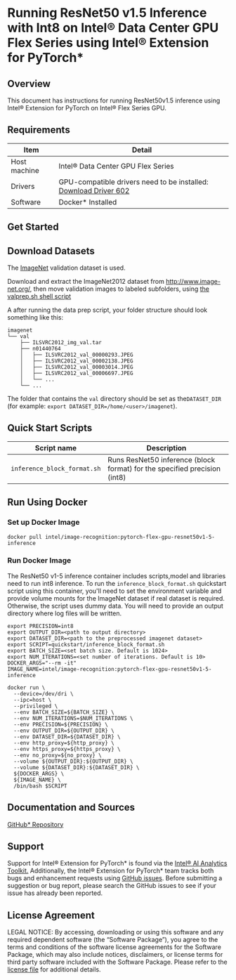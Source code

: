 # Running ResNet50 v1.5 Inference with Int8 on Intel® Data Center GPU Flex Series using Intel® Extension for PyTorch*


## Overview

This document has instructions for running ResNet50v1.5 inference using Intel® Extension for PyTorch on Intel® Flex Series GPU.

## Requirements
| Item | Detail |
| ------ | ------- |
| Host machine  | Intel® Data Center GPU Flex Series  |
| Drivers | GPU-compatible drivers need to be installed: [Download Driver 602](https://dgpu-docs.intel.com/installation-guides/ubuntu/ubuntu-jammy-dc.html#step-1-add-package-repository)
| Software | Docker* Installed |

## Get Started

## Download Datasets

The [ImageNet](http://www.image-net.org/) validation dataset is used.

Download and extract the ImageNet2012 dataset from http://www.image-net.org/, then move validation images to labeled subfolders, using [the valprep.sh shell script](https://raw.githubusercontent.com/soumith/imagenetloader.torch/master/valprep.sh)

A after running the data prep script, your folder structure should look something like this:

```
imagenet
└── val
    ├── ILSVRC2012_img_val.tar
    ├── n01440764
    │   ├── ILSVRC2012_val_00000293.JPEG
    │   ├── ILSVRC2012_val_00002138.JPEG
    │   ├── ILSVRC2012_val_00003014.JPEG
    │   ├── ILSVRC2012_val_00006697.JPEG
    │   └── ...
    └── ...
```
The folder that contains the `val` directory should be set as the`DATASET_DIR`
(for example: `export DATASET_DIR=/home/<user>/imagenet`).

## Quick Start Scripts

| Script name | Description |
|-------------|-------------|
| `inference_block_format.sh` | Runs ResNet50 inference (block format) for the specified precision (int8) |

## Run Using Docker

### Set up Docker Image

```
docker pull intel/image-recognition:pytorch-flex-gpu-resnet50v1-5-inference
```
### Run Docker Image
The ResNet50 v1-5 inference container includes scripts,model and libraries need to run int8 inference. To run the `inference_block_format.sh` quickstart script using this container, you'll need to set the environment variable and provide volume mounts for the ImageNet dataset if real dataset is required. Otherwise, the script uses dummy data. You will need to provide an output directory where log files will be written. 

```
export PRECISION=int8
export OUTPUT_DIR=<path to output directory>
export DATASET_DIR=<path to the preprocessed imagenet dataset>
export SCRIPT=quickstart/inference_block_format.sh 
export BATCH_SIZE=<set batch size. Default is 1024>
export NUM_ITERATIONS=<set number of iterations. Default is 10>
DOCKER_ARGS="--rm -it"
IMAGE_NAME=intel/image-recognition:pytorch-flex-gpu-resnet50v1-5-inference

docker run \
  --device=/dev/dri \
  --ipc=host \
  --privileged \
  --env BATCH_SIZE=${BATCH_SIZE} \
  --env NUM_ITERATIONS=$NUM_ITERATIONS \
  --env PRECISION=${PRECISION} \
  --env OUTPUT_DIR=${OUTPUT_DIR} \
  --env DATASET_DIR=${DATASET_DIR} \
  --env http_proxy=${http_proxy} \
  --env https_proxy=${https_proxy} \
  --env no_proxy=${no_proxy} \
  --volume ${OUTPUT_DIR}:${OUTPUT_DIR} \
  --volume ${DATASET_DIR}:${DATASET_DIR} \
  ${DOCKER_ARGS} \
  ${IMAGE_NAME} \
  /bin/bash $SCRIPT
  ```

## Documentation and Sources

[GitHub* Repository](https://github.com/IntelAI/models/tree/master/dockerfiles/model_containers)

## Support
Support for Intel® Extension for PyTorch* is found via the [Intel® AI Analytics Toolkit.](https://www.intel.com/content/www/us/en/developer/tools/oneapi/ai-analytics-toolkit.html#gs.qbretz) Additionally, the Intel® Extension for PyTorch* team tracks both bugs and enhancement requests using [GitHub issues](https://github.com/intel/intel-extension-for-pytorch/issues). Before submitting a suggestion or bug report, please search the GitHub issues to see if your issue has already been reported.

## License Agreement

LEGAL NOTICE: By accessing, downloading or using this software and any required dependent software (the “Software Package”), you agree to the terms and conditions of the software license agreements for the Software Package, which may also include notices, disclaimers, or license terms for third party software included with the Software Package. Please refer to the [license file](https://github.com/IntelAI/models/tree/master/third_party) for additional details.